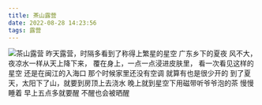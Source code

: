 ```yaml
---
title: 茶山露营
date: 2022-08-28 14:23:56
tags: 露营
---
```

 ![][image-1]
昨天露营，时隔多看到了称得上繁星的星空
广东乡下的夏夜
风不大，夜凉水一样从天上降下来，
覆在身上，一点一点浸进皮肤里，
看一次看见这样的星空
还是在闽江的入海口
那个时候家里还没有空调
就算有也是很少开的
到了夏天，太阳下了山，就要到房顶上去浇水
晚上就到星空下用磁带听爷爷泡的茶
慢慢睡着
早上五点多就要醒
不醒也会被晒醒

[image-1]:	http://image.laihjx.com/blog/IMG_9423-1024x576.jpg "茶山露营"